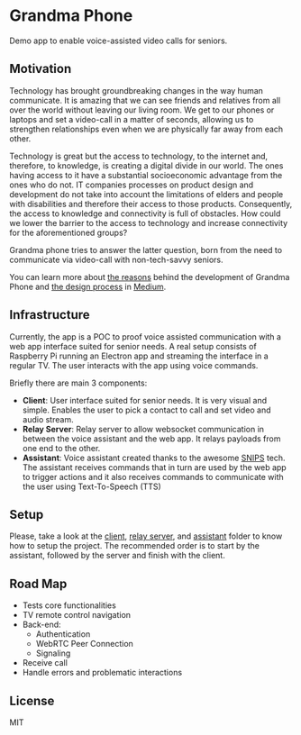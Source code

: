 # Grandma Phone
Demo app to enable voice-assisted video calls for seniors.

## Motivation
Technology has brought groundbreaking changes in the way human communicate. It is amazing that we can see friends and relatives from all over the world without leaving our living room. We get to our phones or laptops and set a video-call in a matter of seconds, allowing us to strengthen relationships even when we are physically far away from each other.

Technology is great but the access to technology, to the internet and, therefore, to knowledge, is creating a digital divide in our world. The ones having access to it have a substantial socioeconomic advantage from the ones who do not.
IT companies processes on product design and development do not take into account the limitations of elders and people with disabilities and therefore their access to those products. Consequently, the access to knowledge and connectivity is full of obstacles. How could we lower the barrier to the access to technology and increase connectivity for the aforementioned groups?

Grandma phone tries to answer the latter question, born from the need to communicate via video-call with non-tech-savvy seniors.

You can learn more about [the reasons](https://medium.com/@paufabregat/elders-wellbeing-and-learning-by-doing-part-1-76f4019fe241) behind the development of Grandma Phone and [the design process](https://medium.com/@paufabregat/elders-wellbeing-and-learning-by-doing-part-2-f9fa7f21665b) in [Medium](https://medium.com/@paufabregat).

## Infrastructure
Currently, the app is a POC to proof voice assisted communication with a web app interface suited for senior needs. A real setup consists of Raspberry Pi running an Electron app and streaming the interface in a regular TV. The user interacts with the app using voice commands.

Briefly there are main 3 components:
- **Client**: User interface suited for senior needs. It is very visual and simple. Enables the user to pick a contact to call and set video and audio stream.
- **Relay Server**:  Relay server to allow websocket communication in between the voice assistant and the web app. It relays payloads from one end to the other.
- **Assistant**: Voice assistant created thanks to the awesome [SNIPS](http://snips.ai/) tech. The assistant receives commands that in turn are used by the web app to trigger actions and it also receives commands to communicate with the user using Text-To-Speech (TTS)

## Setup
Please, take a look at the [client](https://github.com/paufabregat/grandma-phone/tree/master/client), [relay server](https://github.com/paufabregat/grandma-phone/tree/master/relay-server), and [assistant](https://github.com/paufabregat/grandma-phone/tree/master/assistant) folder to know how to setup the project. The recommended order is to start by the assistant, followed by the server and finish with the client.  

## Road Map
- Tests core functionalities
- TV remote control navigation
- Back-end:
  - Authentication
  - WebRTC Peer Connection
  - Signaling
- Receive call
- Handle errors and problematic interactions

## License
MIT
